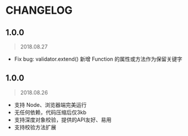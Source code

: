 # CHANGELOG

## 1.0.0

> 2018.08.27

- Fix bug: validator.extend() 新增 Function 的属性或方法作为保留关键字


## 1.0.0
> 2018.08.26
- 支持 Node、浏览器端完美运行
- 无任何依赖，代码压缩后仅3kb
- 支持深度对象校验，提供的API友好、易用
- 支持校验方法扩展
